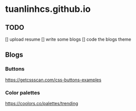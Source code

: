 # tuanlinhcs.github.io

## TODO

[] upload resume
[] write some blogs
[] code the blogs theme

## Blogs

### Buttons

https://getcssscan.com/css-buttons-examples

### Color palettes

https://coolors.co/palettes/trending
